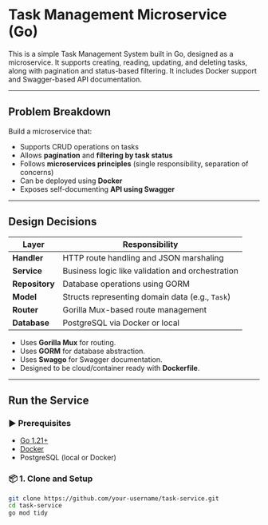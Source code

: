 # Task Management Microservice (Go)

This is a simple Task Management System built in Go, designed as a microservice. It supports creating, reading, updating, and deleting tasks, along with pagination and status-based filtering. It includes Docker support and Swagger-based API documentation.

---

## Problem Breakdown

Build a microservice that:
- Supports CRUD operations on tasks
- Allows **pagination** and **filtering by task status**
- Follows **microservices principles** (single responsibility, separation of concerns)
- Can be deployed using **Docker**
- Exposes self-documenting **API using Swagger**

---

## Design Decisions

| Layer         | Responsibility                                         |
|---------------|--------------------------------------------------------|
| **Handler**   | HTTP route handling and JSON marshaling                |
| **Service**   | Business logic like validation and orchestration       |
| **Repository**| Database operations using GORM                         |
| **Model**     | Structs representing domain data (e.g., `Task`)        |
| **Router**    | Gorilla Mux-based route management                     |
| **Database**  | PostgreSQL via Docker or local                         |

- Uses **Gorilla Mux** for routing.
- Uses **GORM** for database abstraction.
- Uses **Swaggo** for Swagger documentation.
- Designed to be cloud/container ready with **Dockerfile**.

---

## Run the Service

### ▶️ Prerequisites
- [Go 1.21+](https://go.dev/)
- [Docker](https://www.docker.com/)
- PostgreSQL (local or Docker)

### 📦 1. Clone and Setup

```bash
git clone https://github.com/your-username/task-service.git
cd task-service
go mod tidy
